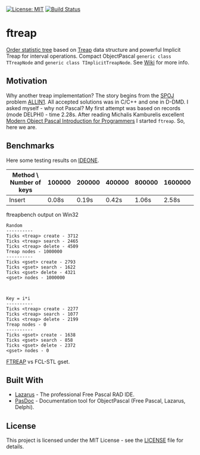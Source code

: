 [![License: MIT](https://img.shields.io/badge/License-MIT-yellow.svg)](https://opensource.org/licenses/MIT)
[![Build Status](https://travis-ci.org/JulStrat/ftreap.svg?branch=devop)](https://travis-ci.org/JulStrat/ftreap)

# ftreap

[Order statistic tree](https://en.wikipedia.org/wiki/Order_statistic_tree) based on [Treap](https://en.wikipedia.org/wiki/Treap) data structure and 
powerful Implicit Treap for interval operations.
Compact ObjectPascal ```generic class TTreapNode``` and ```generic class TImplicitTreapNode```.
See [Wiki](https://github.com/JulStrat/ftreap/wiki) for more info.

## Motivation

Why another treap implementation? The story begins from the [SPOJ](https://www.spoj.com/) problem [ALLIN1](https://www.spoj.com/problems/ALLIN1/). 
All accepted solutions was in C/C++ and one in D-DMD. I asked myself - why not Pascal? 
My first attempt was based on records (mode DELPHI) - time 2.28s. 
After reading Michalis Kamburelis excellent [Modern Object Pascal Introduction for Programmers](https://castle-engine.io/modern_pascal_introduction.html) I started ```ftreap```.
So, here we are.

## Benchmarks

Here some testing results on [IDEONE](https://ideone.com/0YvvRx).

| Method \ Number of keys | 100000 | 200000 | 400000 | 800000 | 1600000 |
| ----------------------- | ------ | ------ | ------ | ------ | ------- |
| Insert                  | 0.08s  | 0.19s  | 0.42s  | 1.06s  | 2.58s   |

ftreapbench output on Win32
```
Random
----------
Ticks <treap> create - 3712
Ticks <treap> search - 2465
Ticks <treap> delete - 4509
Treap nodes - 1000000
----------
Ticks <gset> create - 2793
Ticks <gset> search - 1622
Ticks <gset> delete - 4321
<gset> nodes - 1000000



Key = i*i
----------
Ticks <treap> create - 2277
Ticks <treap> search - 1077
Ticks <treap> delete - 2199
Treap nodes - 0
----------
Ticks <gset> create - 1638
Ticks <gset> search - 858
Ticks <gset> delete - 2372
<gset> nodes - 0
```

[FTREAP](http://tpcg.io/bWiG94) vs FCL-STL gset.

## Built With

* [Lazarus](https://www.lazarus-ide.org/) - The professional Free Pascal RAD IDE.
* [PasDoc](https://github.com/pasdoc/pasdoc) - Documentation tool for ObjectPascal (Free Pascal, Lazarus, Delphi).

## License

This project is licensed under the MIT License - see the [LICENSE](LICENSE) file for details.
